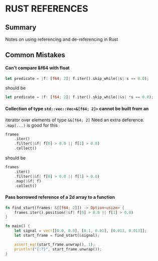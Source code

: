 # RUST REFERENCES

## Summary
Notes on using referencing and de-referencing in Rust

## Common Mistakes


#### Can't compare &f64 with float
```rust
let predicate = |f: [f64; 2]| f.iter().skip_while(|s| s == 0.0);
```
should be
```rust
let predicate = |f: [f64; 2]| f.iter().skip_while(|&s| *s == 0.0);
```

#### Collection of type `std::vec::Vec<&[f64; 2]>` cannot be built from an
iterator over elements of type `&&[f64; 2]`
Need an extra deference. `.map(...)` is good for this
```rust
frames
    .iter()
    .filter(|&f| f[0] > 0.0 || f[1] > 0.0)
    .collect()
```
should be
```rust
frames
    .iter()
    .filter(|&f| f[0] > 0.0 || f[1] > 0.0)
    .map(|&f| f)
    .collect()
```

#### Pass borrowed reference of a 2d array to a function
```rust
fn find_start(frames: &[[f64; 2]]) -> Option<usize> {
    frames.iter().position(|&f| f[0] > 0.0 || f[1] > 0.0)
}

fn main() {
    let signal = vec![[0.0, 0.0], [0.1, 0.01], [0.013, 0.013]];
    let start_frame = find_start(&signal);

    assert_eq!(start_frame.unwrap(), 1);
    println!("{:?}", start_frame.unwrap());
}
```
